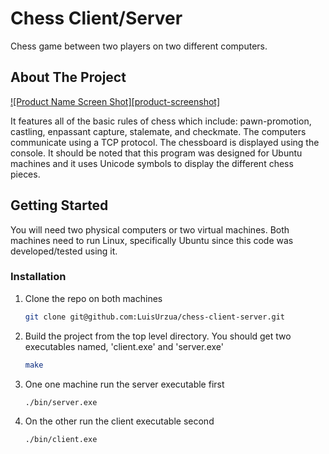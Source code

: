 # Chess Client/Server
Chess game between two players on two different computers.

<!-- ABOUT THE PROJECT -->
## About The Project

[![Product Name Screen Shot][product-screenshot]](https://example.com)

It features all of the basic rules of chess which include: pawn-promotion, castling, enpassant capture, stalemate, and checkmate. The computers communicate using a TCP protocol. The chessboard is displayed using the console. It should be noted that this program was designed for Ubuntu machines and it uses Unicode symbols to display the different chess pieces.

<!-- GETTING STARTED -->
## Getting Started
You will need two physical computers or two virtual machines. Both machines need to run Linux, specifically Ubuntu since this code was developed/tested using it.

### Installation
1. Clone the repo on both machines
   ```sh
   git clone git@github.com:LuisUrzua/chess-client-server.git
   ```
2. Build the project from the top level directory. You should get two executables named, 'client.exe' and 'server.exe'
   ```sh
   make
   ```
3. One one machine run the server executable first
   ```sh
   ./bin/server.exe
   ```
4. On the other run the client executable second
   ```sh
   ./bin/client.exe
   ```


